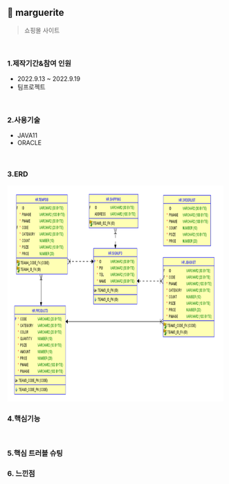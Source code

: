 ## :pushpin: marguerite
>쇼핑몰 사이트 


</br>

### 1.제작기간&참여 인원
* 2022.9.13 ~ 2022.9.19   
* 팀프로젝트

</br>

### 2.사용기술
* JAVA11   
* ORACLE

</br>

### 3.ERD
<img src="./ERD.png" width="500" height="500">

</br>

### 4.핵심기능

</br>

### 5.핵심 트러블 슈팅 

### 6. 느낀점


